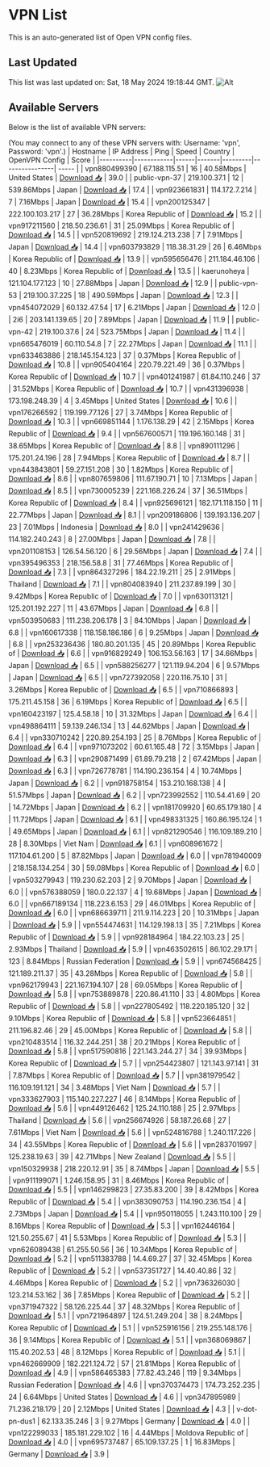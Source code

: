 # VPN List

This is an auto-generated list of Open VPN config files.

## Last Updated

This list was last updated on: Sat, 18 May 2024 19:18:44 GMT.
![Alt](https://repobeats.axiom.co/api/embed/186b98318ef1479477931607c1ad7d823f12451f.svg "Repobeats analytics image")

## Available Servers

Below is the list of available VPN servers:

(You may connect to any of these VPN servers with: Username: 'vpn', Password: 'vpn'.)
| Hostname | IP Address | Ping | Speed | Country | OpenVPN Config | Score |
|----------|------------|------|-------|---------|----------------| ----- |
| vpn880499390 | 67.188.115.51 | 16 | 40.58Mbps | United States | [Download 📥](./configs/server_0_US.ovpn) | 39.0 |
| public-vpn-37 | 219.100.37.1 | 12 | 539.86Mbps | Japan | [Download 📥](./configs/server_1_JP.ovpn) | 17.4 |
| vpn923661831 | 114.172.7.214 | 7 | 7.16Mbps | Japan | [Download 📥](./configs/server_2_JP.ovpn) | 15.4 |
| vpn200125347 | 222.100.103.217 | 27 | 36.28Mbps | Korea Republic of | [Download 📥](./configs/server_3_KR.ovpn) | 15.2 |
| vpn917211560 | 218.50.236.61 | 31 | 25.09Mbps | Korea Republic of | [Download 📥](./configs/server_4_KR.ovpn) | 14.5 |
| vpn520819692 | 219.124.213.238 | 7 | 7.91Mbps | Japan | [Download 📥](./configs/server_5_JP.ovpn) | 14.4 |
| vpn603793829 | 118.38.31.29 | 26 | 6.46Mbps | Korea Republic of | [Download 📥](./configs/server_6_KR.ovpn) | 13.9 |
| vpn595656476 | 211.184.46.106 | 40 | 8.23Mbps | Korea Republic of | [Download 📥](./configs/server_7_KR.ovpn) | 13.5 |
| kaerunoheya | 121.104.177.123 | 10 | 27.88Mbps | Japan | [Download 📥](./configs/server_8_JP.ovpn) | 12.9 |
| public-vpn-53 | 219.100.37.225 | 18 | 490.59Mbps | Japan | [Download 📥](./configs/server_9_JP.ovpn) | 12.3 |
| vpn454072029 | 60.132.47.54 | 17 | 6.21Mbps | Japan | [Download 📥](./configs/server_10_JP.ovpn) | 12.0 |
| 2i6 | 203.141.139.65 | 20 | 7.89Mbps | Japan | [Download 📥](./configs/server_11_JP.ovpn) | 11.9 |
| public-vpn-42 | 219.100.37.6 | 24 | 523.75Mbps | Japan | [Download 📥](./configs/server_12_JP.ovpn) | 11.4 |
| vpn665476019 | 60.110.54.8 | 7 | 22.27Mbps | Japan | [Download 📥](./configs/server_13_JP.ovpn) | 11.1 |
| vpn633463886 | 218.145.154.123 | 37 | 0.37Mbps | Korea Republic of | [Download 📥](./configs/server_14_KR.ovpn) | 10.8 |
| vpn905404164 | 220.79.221.49 | 36 | 0.37Mbps | Korea Republic of | [Download 📥](./configs/server_15_KR.ovpn) | 10.7 |
| vpn401241987 | 61.84.110.246 | 37 | 31.52Mbps | Korea Republic of | [Download 📥](./configs/server_16_KR.ovpn) | 10.7 |
| vpn431396938 | 173.198.248.39 | 4 | 3.45Mbps | United States | [Download 📥](./configs/server_17_US.ovpn) | 10.6 |
| vpn176266592 | 119.199.77.126 | 27 | 3.74Mbps | Korea Republic of | [Download 📥](./configs/server_18_KR.ovpn) | 10.3 |
| vpn669851144 | 1.176.138.29 | 42 | 2.15Mbps | Korea Republic of | [Download 📥](./configs/server_19_KR.ovpn) | 9.4 |
| vpn567600571 | 119.196.160.148 | 31 | 38.65Mbps | Korea Republic of | [Download 📥](./configs/server_20_KR.ovpn) | 8.8 |
| vpn890111296 | 175.201.24.196 | 28 | 7.94Mbps | Korea Republic of | [Download 📥](./configs/server_21_KR.ovpn) | 8.7 |
| vpn443843801 | 59.27.151.208 | 30 | 1.82Mbps | Korea Republic of | [Download 📥](./configs/server_22_KR.ovpn) | 8.6 |
| vpn807659806 | 111.67.190.71 | 10 | 7.13Mbps | Japan | [Download 📥](./configs/server_23_JP.ovpn) | 8.5 |
| vpn730005239 | 221.168.226.24 | 37 | 36.51Mbps | Korea Republic of | [Download 📥](./configs/server_24_KR.ovpn) | 8.4 |
| vpn925696121 | 182.171.118.150 | 11 | 22.77Mbps | Japan | [Download 📥](./configs/server_25_JP.ovpn) | 8.1 |
| vpn209186806 | 139.193.136.207 | 23 | 7.01Mbps | Indonesia | [Download 📥](./configs/server_26_ID.ovpn) | 8.0 |
| vpn241429636 | 114.182.240.243 | 8 | 27.00Mbps | Japan | [Download 📥](./configs/server_27_JP.ovpn) | 7.8 |
| vpn201108153 | 126.54.56.120 | 6 | 29.56Mbps | Japan | [Download 📥](./configs/server_28_JP.ovpn) | 7.4 |
| vpn395496353 | 218.156.58.8 | 31 | 77.46Mbps | Korea Republic of | [Download 📥](./configs/server_29_KR.ovpn) | 7.3 |
| vpn864327296 | 184.22.19.211 | 25 | 2.91Mbps | Thailand | [Download 📥](./configs/server_30_TH.ovpn) | 7.1 |
| vpn804083940 | 211.237.89.199 | 30 | 9.42Mbps | Korea Republic of | [Download 📥](./configs/server_31_KR.ovpn) | 7.0 |
| vpn630113121 | 125.201.192.227 | 11 | 43.67Mbps | Japan | [Download 📥](./configs/server_32_JP.ovpn) | 6.8 |
| vpn503950683 | 111.238.206.178 | 3 | 84.10Mbps | Japan | [Download 📥](./configs/server_33_JP.ovpn) | 6.8 |
| vpn160617338 | 118.158.186.186 | 6 | 9.25Mbps | Japan | [Download 📥](./configs/server_34_JP.ovpn) | 6.8 |
| vpn253236436 | 180.80.201.135 | 45 | 20.89Mbps | Korea Republic of | [Download 📥](./configs/server_35_KR.ovpn) | 6.6 |
| vpn916829249 | 106.153.56.163 | 17 | 34.66Mbps | Japan | [Download 📥](./configs/server_36_JP.ovpn) | 6.5 |
| vpn588256277 | 121.119.94.204 | 6 | 9.57Mbps | Japan | [Download 📥](./configs/server_37_JP.ovpn) | 6.5 |
| vpn727392058 | 220.116.75.10 | 31 | 3.26Mbps | Korea Republic of | [Download 📥](./configs/server_38_KR.ovpn) | 6.5 |
| vpn710866893 | 175.211.45.158 | 36 | 6.19Mbps | Korea Republic of | [Download 📥](./configs/server_39_KR.ovpn) | 6.5 |
| vpn160423197 | 125.4.58.18 | 10 | 31.32Mbps | Japan | [Download 📥](./configs/server_40_JP.ovpn) | 6.4 |
| vpn498864111 | 59.139.246.134 | 13 | 44.62Mbps | Japan | [Download 📥](./configs/server_41_JP.ovpn) | 6.4 |
| vpn330710242 | 220.89.254.193 | 25 | 8.76Mbps | Korea Republic of | [Download 📥](./configs/server_42_KR.ovpn) | 6.4 |
| vpn971073202 | 60.61.165.48 | 72 | 3.15Mbps | Japan | [Download 📥](./configs/server_43_JP.ovpn) | 6.3 |
| vpn290871499 | 61.89.79.218 | 2 | 67.42Mbps | Japan | [Download 📥](./configs/server_44_JP.ovpn) | 6.3 |
| vpn726778781 | 114.190.236.154 | 4 | 10.74Mbps | Japan | [Download 📥](./configs/server_45_JP.ovpn) | 6.2 |
| vpn918758154 | 153.210.168.138 | 4 | 51.57Mbps | Japan | [Download 📥](./configs/server_46_JP.ovpn) | 6.2 |
| vpn723992552 | 110.54.41.69 | 20 | 14.72Mbps | Japan | [Download 📥](./configs/server_47_JP.ovpn) | 6.2 |
| vpn181709920 | 60.65.179.180 | 4 | 11.72Mbps | Japan | [Download 📥](./configs/server_48_JP.ovpn) | 6.1 |
| vpn498331325 | 160.86.195.124 | 1 | 49.65Mbps | Japan | [Download 📥](./configs/server_49_JP.ovpn) | 6.1 |
| vpn821290546 | 116.109.189.210 | 28 | 8.30Mbps | Viet Nam | [Download 📥](./configs/server_50_VN.ovpn) | 6.1 |
| vpn608961672 | 117.104.61.200 | 5 | 87.82Mbps | Japan | [Download 📥](./configs/server_51_JP.ovpn) | 6.0 |
| vpn781940009 | 218.158.134.254 | 30 | 59.08Mbps | Korea Republic of | [Download 📥](./configs/server_52_KR.ovpn) | 6.0 |
| vpn503279943 | 119.230.62.203 | 2 | 9.70Mbps | Japan | [Download 📥](./configs/server_53_JP.ovpn) | 6.0 |
| vpn576388059 | 180.0.22.137 | 4 | 19.68Mbps | Japan | [Download 📥](./configs/server_54_JP.ovpn) | 6.0 |
| vpn667189134 | 118.223.6.153 | 29 | 46.01Mbps | Korea Republic of | [Download 📥](./configs/server_55_KR.ovpn) | 6.0 |
| vpn686639711 | 211.9.114.223 | 20 | 10.31Mbps | Japan | [Download 📥](./configs/server_56_JP.ovpn) | 5.9 |
| vpn554474631 | 114.129.198.13 | 35 | 7.21Mbps | Korea Republic of | [Download 📥](./configs/server_57_KR.ovpn) | 5.9 |
| vpn928184964 | 184.22.103.23 | 25 | 2.93Mbps | Thailand | [Download 📥](./configs/server_58_TH.ovpn) | 5.9 |
| vpn463502615 | 86.102.29.171 | 123 | 8.84Mbps | Russian Federation | [Download 📥](./configs/server_59_RU.ovpn) | 5.9 |
| vpn674568425 | 121.189.211.37 | 35 | 43.28Mbps | Korea Republic of | [Download 📥](./configs/server_60_KR.ovpn) | 5.8 |
| vpn962179943 | 221.167.194.107 | 28 | 69.05Mbps | Korea Republic of | [Download 📥](./configs/server_61_KR.ovpn) | 5.8 |
| vpn753889878 | 220.86.41.110 | 33 | 4.80Mbps | Korea Republic of | [Download 📥](./configs/server_62_KR.ovpn) | 5.8 |
| vpn227805492 | 118.220.185.120 | 32 | 9.10Mbps | Korea Republic of | [Download 📥](./configs/server_63_KR.ovpn) | 5.8 |
| vpn523664851 | 211.196.82.46 | 29 | 45.00Mbps | Korea Republic of | [Download 📥](./configs/server_64_KR.ovpn) | 5.8 |
| vpn210483514 | 116.32.244.251 | 38 | 20.21Mbps | Korea Republic of | [Download 📥](./configs/server_65_KR.ovpn) | 5.8 |
| vpn517590816 | 221.143.244.27 | 34 | 39.93Mbps | Korea Republic of | [Download 📥](./configs/server_66_KR.ovpn) | 5.7 |
| vpn254423807 | 121.143.97.141 | 31 | 7.87Mbps | Korea Republic of | [Download 📥](./configs/server_67_KR.ovpn) | 5.7 |
| vpn381979542 | 116.109.191.121 | 34 | 3.48Mbps | Viet Nam | [Download 📥](./configs/server_68_VN.ovpn) | 5.7 |
| vpn333627903 | 115.140.227.227 | 46 | 8.14Mbps | Korea Republic of | [Download 📥](./configs/server_69_KR.ovpn) | 5.6 |
| vpn449126462 | 125.24.110.188 | 25 | 2.97Mbps | Thailand | [Download 📥](./configs/server_70_TH.ovpn) | 5.6 |
| vpn256674926 | 58.187.26.68 | 27 | 7.61Mbps | Viet Nam | [Download 📥](./configs/server_71_VN.ovpn) | 5.6 |
| vpn524816788 | 1.240.117.226 | 34 | 43.55Mbps | Korea Republic of | [Download 📥](./configs/server_72_KR.ovpn) | 5.6 |
| vpn283701997 | 125.238.19.63 | 39 | 42.71Mbps | New Zealand | [Download 📥](./configs/server_73_NZ.ovpn) | 5.5 |
| vpn150329938 | 218.220.12.91 | 35 | 8.74Mbps | Japan | [Download 📥](./configs/server_74_JP.ovpn) | 5.5 |
| vpn911199071 | 1.246.158.95 | 31 | 8.46Mbps | Korea Republic of | [Download 📥](./configs/server_75_KR.ovpn) | 5.5 |
| vpn146299823 | 27.35.83.200 | 39 | 8.42Mbps | Korea Republic of | [Download 📥](./configs/server_76_KR.ovpn) | 5.4 |
| vpn383090753 | 114.190.236.154 | 4 | 2.73Mbps | Japan | [Download 📥](./configs/server_77_JP.ovpn) | 5.4 |
| vpn950118055 | 1.243.110.100 | 29 | 8.16Mbps | Korea Republic of | [Download 📥](./configs/server_78_KR.ovpn) | 5.3 |
| vpn162446164 | 121.50.255.67 | 41 | 5.53Mbps | Korea Republic of | [Download 📥](./configs/server_79_KR.ovpn) | 5.3 |
| vpn626089438 | 61.255.50.56 | 36 | 10.34Mbps | Korea Republic of | [Download 📥](./configs/server_80_KR.ovpn) | 5.2 |
| vpn511383788 | 14.4.69.27 | 37 | 32.45Mbps | Korea Republic of | [Download 📥](./configs/server_81_KR.ovpn) | 5.2 |
| vpn537351727 | 14.40.40.86 | 32 | 4.46Mbps | Korea Republic of | [Download 📥](./configs/server_82_KR.ovpn) | 5.2 |
| vpn736326030 | 123.214.53.162 | 36 | 7.85Mbps | Korea Republic of | [Download 📥](./configs/server_83_KR.ovpn) | 5.2 |
| vpn371947322 | 58.126.225.44 | 37 | 48.32Mbps | Korea Republic of | [Download 📥](./configs/server_84_KR.ovpn) | 5.1 |
| vpn721964897 | 124.51.249.204 | 38 | 8.24Mbps | Korea Republic of | [Download 📥](./configs/server_85_KR.ovpn) | 5.1 |
| vpn525916156 | 219.255.148.176 | 36 | 9.14Mbps | Korea Republic of | [Download 📥](./configs/server_86_KR.ovpn) | 5.1 |
| vpn368069867 | 115.40.202.53 | 48 | 8.12Mbps | Korea Republic of | [Download 📥](./configs/server_87_KR.ovpn) | 5.1 |
| vpn462669909 | 182.221.124.72 | 57 | 21.81Mbps | Korea Republic of | [Download 📥](./configs/server_88_KR.ovpn) | 4.9 |
| vpn586465383 | 77.82.43.246 | 119 | 9.34Mbps | Russian Federation | [Download 📥](./configs/server_89_RU.ovpn) | 4.6 |
| vpn370374473 | 174.73.252.235 | 24 | 6.64Mbps | United States | [Download 📥](./configs/server_90_US.ovpn) | 4.6 |
| vpn347895989 | 71.236.218.179 | 20 | 2.12Mbps | United States | [Download 📥](./configs/server_91_US.ovpn) | 4.3 |
| v-dot-pn-dus1 | 62.133.35.246 | 3 | 9.27Mbps | Germany | [Download 📥](./configs/server_92_DE.ovpn) | 4.0 |
| vpn122299033 | 185.181.229.102 | 16 | 4.44Mbps | Moldova Republic of | [Download 📥](./configs/server_93_MD.ovpn) | 4.0 |
| vpn695737487 | 65.109.137.25 | 1 | 16.83Mbps | Germany | [Download 📥](./configs/server_94_DE.ovpn) | 3.9 |
